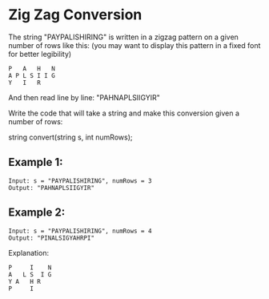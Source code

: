 # Zig Zag Conversion

The string "PAYPALISHIRING" is written in a zigzag pattern on a
given number of rows like this: (you may want to display this pattern in a
fixed font for better legibility)

```
P   A   H   N
A P L S I I G
Y   I   R
```

And then read line by line: "PAHNAPLSIIGYIR"

Write the code that will take a string and make this conversion given a number of rows:

string convert(string s, int numRows);

## Example 1:

```
Input: s = "PAYPALISHIRING", numRows = 3
Output: "PAHNAPLSIIGYIR"
```

## Example 2:

```
Input: s = "PAYPALISHIRING", numRows = 4
Output: "PINALSIGYAHRPI"
```

Explanation:

```
P     I    N
A   L S  I G
Y A   H R
P     I
```
